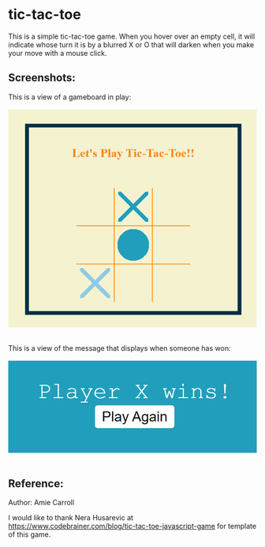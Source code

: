 # tic-tac-toe

This is a simple tic-tac-toe game. When you hover over an empty cell, it will indicate whose turn it is by a blurred X or O that will darken when you make your move with a mouse click.

## Screenshots:

This is a view of a gameboard in play: <br><br>
![gameboard-screenshot](assets/images/gameboard.png)
<br><br>

This is a view of the message that displays when someone has won: <br><br>
![win-screenshot](assets/images/win-message.png)
<br><br>

## Reference:

Author: Amie Carroll

I would like to thank Nera Husarevic at https://www.codebrainer.com/blog/tic-tac-toe-javascript-game for template of this game.